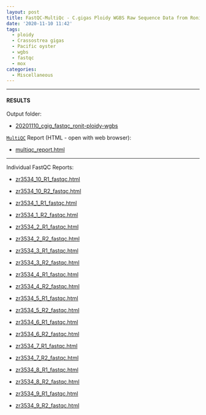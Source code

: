 ```yaml
---
layout: post
title: FastQC-MultiQc - C.gigas Ploidy WGBS Raw Sequence Data from Ronits Project on Mox
date: '2020-11-10 11:42'
tags:
  - ploidy
  - Crassostrea gigas
  - Pacific oyster
  - wgbs
  - fastqc
  - mox
categories:
  - Miscellaneous
---
```




---

#### RESULTS

Output folder:

- [20201110_cgig_fastqc_ronit-ploidy-wgbs](https://gannet.fish.washington.edu/Atumefaciens/20201110_cgig_fastqc_ronit-ploidy-wgbs)


[`MultiQC`](https://multiqc.info/) Report (HTML - open with web browser):

- [multiqc_report.html](https://gannet.fish.washington.edu/Atumefaciens/20201110_cgig_fastqc_ronit-ploidy-wgbs/multiqc_report.html)


---

Individual FastQC Reports:

- [zr3534_10_R1_fastqc.html](https://gannet.fish.washington.edu/Atumefaciens/20201110_cgig_fastqc_ronit-ploidy-wgbs/zr3534_10_R1_fastqc.html)


- [zr3534_10_R2_fastqc.html](https://gannet.fish.washington.edu/Atumefaciens/20201110_cgig_fastqc_ronit-ploidy-wgbs/zr3534_10_R2_fastqc.html)


- [zr3534_1_R1_fastqc.html](https://gannet.fish.washington.edu/Atumefaciens/20201110_cgig_fastqc_ronit-ploidy-wgbs/zr3534_1_R1_fastqc.html)


- [zr3534_1_R2_fastqc.html](https://gannet.fish.washington.edu/Atumefaciens/20201110_cgig_fastqc_ronit-ploidy-wgbs/zr3534_1_R2_fastqc.html)


- [zr3534_2_R1_fastqc.html](https://gannet.fish.washington.edu/Atumefaciens/20201110_cgig_fastqc_ronit-ploidy-wgbs/zr3534_2_R1_fastqc.html)


- [zr3534_2_R2_fastqc.html](https://gannet.fish.washington.edu/Atumefaciens/20201110_cgig_fastqc_ronit-ploidy-wgbs/zr3534_2_R2_fastqc.html)


- [zr3534_3_R1_fastqc.html](https://gannet.fish.washington.edu/Atumefaciens/20201110_cgig_fastqc_ronit-ploidy-wgbs/zr3534_3_R1_fastqc.html)


- [zr3534_3_R2_fastqc.html](https://gannet.fish.washington.edu/Atumefaciens/20201110_cgig_fastqc_ronit-ploidy-wgbs/zr3534_3_R2_fastqc.html)


- [zr3534_4_R1_fastqc.html](https://gannet.fish.washington.edu/Atumefaciens/20201110_cgig_fastqc_ronit-ploidy-wgbs/zr3534_4_R1_fastqc.html)


- [zr3534_4_R2_fastqc.html](https://gannet.fish.washington.edu/Atumefaciens/20201110_cgig_fastqc_ronit-ploidy-wgbs/zr3534_4_R2_fastqc.html)


- [zr3534_5_R1_fastqc.html](https://gannet.fish.washington.edu/Atumefaciens/20201110_cgig_fastqc_ronit-ploidy-wgbs/zr3534_5_R1_fastqc.html)


- [zr3534_5_R2_fastqc.html](https://gannet.fish.washington.edu/Atumefaciens/20201110_cgig_fastqc_ronit-ploidy-wgbs/zr3534_5_R2_fastqc.html)


- [zr3534_6_R1_fastqc.html](https://gannet.fish.washington.edu/Atumefaciens/20201110_cgig_fastqc_ronit-ploidy-wgbs/zr3534_6_R1_fastqc.html)


- [zr3534_6_R2_fastqc.html](https://gannet.fish.washington.edu/Atumefaciens/20201110_cgig_fastqc_ronit-ploidy-wgbs/zr3534_6_R2_fastqc.html)


- [zr3534_7_R1_fastqc.html](https://gannet.fish.washington.edu/Atumefaciens/20201110_cgig_fastqc_ronit-ploidy-wgbs/zr3534_7_R1_fastqc.html)


- [zr3534_7_R2_fastqc.html](https://gannet.fish.washington.edu/Atumefaciens/20201110_cgig_fastqc_ronit-ploidy-wgbs/zr3534_7_R2_fastqc.html)


- [zr3534_8_R1_fastqc.html](https://gannet.fish.washington.edu/Atumefaciens/20201110_cgig_fastqc_ronit-ploidy-wgbs/zr3534_8_R1_fastqc.html)


- [zr3534_8_R2_fastqc.html](https://gannet.fish.washington.edu/Atumefaciens/20201110_cgig_fastqc_ronit-ploidy-wgbs/zr3534_8_R2_fastqc.html)


- [zr3534_9_R1_fastqc.html](https://gannet.fish.washington.edu/Atumefaciens/20201110_cgig_fastqc_ronit-ploidy-wgbs/zr3534_9_R1_fastqc.html)


- [zr3534_9_R2_fastqc.html](https://gannet.fish.washington.edu/Atumefaciens/20201110_cgig_fastqc_ronit-ploidy-wgbs/zr3534_9_R2_fastqc.html)
